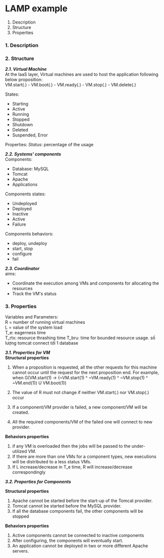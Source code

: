 # LAMP example
1. Description
2. Structure
3. Properties

### 1. Description

### 2. Structure
***2.1. Virtual Machine***  
At the IaaS layer, Virtual machines are used to host the application following below proposition:  
VM.start(.) - VM.boot(.) - VM.ready(.) - VM.stop(.) - VM.delete(.)

States:
- Starting
- Active
- Running
- Stopped
- Shutdown
- Deleted
- Suspended, Error


Properties: *Status*: percentage of the usage

***2.2. Systems' components***  
Components:  
- Database: MySQL
- Tomcat
- Apache
- Applications

Components states:  
- Undeployed
- Deployed
- Inactive
- Active
- Failure

Components behaviors:  
- deploy, undeploy
- start, stop
- configure
- fail

***2.3. Coordinator***  
aims:
- Coordinate the execution among VMs and components for allocating the resources
- Track the VM's status

### 3. Properties

Variables and Parameters:  
R = number of running virtual machines  
L = value of the system load  
T_e: eagerness time  
T_rtx: resource thrashing time
T_bru: time for bounded resource usage.
số lượng tomcat connect tới 1 database


***3.1. Properties for VM***  
**Structural properties**
1. When a proposition is requested, all the other requests for this machine cannot occur until the request for the next proposition end. For example, when G(VM.start(1) -> (~VM.start(1) ^ ~VM.ready(1) ^ ~VM.stop(1) ^ ~VM.end(1)) U VM.boot(1))

2. The value of R must not change if neither VM.start(.) nor VM.stop(.) occur

3. If a component/VM provider is failed, a new component/VM will be created.

4. All the required components/VM of the failed one will connect to new provider.

**Behaviors properties**
1. if any VM is overloaded then the jobs will be passed to the under-utilized VM.
2. If there are more than one VMs for a component types, new executions will be distributed to a less status VMs.
3. If L increase/decrease in T_e time, R will increase/decrease correspondingly

***3.2. Properties for Components***

**Structural properties**

1. Apache cannot be started before the start-up of the Tomcat provider.
2. Tomcat cannot be started before the MySQL provider.
3. If all the database components fail, the other components will be stopped

**Behaviors properties**

1. Active components cannot be connected to inactive components
2. After configuring, the components will eventually start.
3. An application cannot be deployed in two or more different Apache servers.
